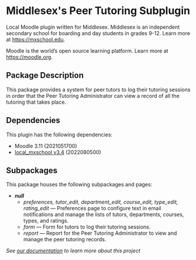 # Middlesex's Peer Tutoring Subplugin
Local Moodle plugin written for Middlesex. Middlesex is an independent secondary school for boarding and day students in grades 9-12. Learn more at <https://mxschool.edu>.

Moodle is the world’s open source learning platform. Learn more at <https://moodle.org>.

## Package Description
This package provides a system for peer tutors to log their tutoring sessions in order that the Peer Tutoring Administrator can view a record of all the tutoring that takes place.

## Dependencies
This plugin has the following dependencies:
- Moodle 3.11 (2021051700)
- [local_mxschool v3.4](/local/mxschool/README.md) (2022080500)

## Subpackages
This package houses the following subpackages and pages:
- **_null_**
    - _preferences, tutor_edit, department_edit, course_edit, type_edit, rating_edit_ — Preferences page to configure text in email notifications and manage the lists of tutors, departments, courses, types, and ratings.
    - _form_ — Form for tutors to log their tutoring sessions.
    - _report_ — Report for the Peer Tutoring Administrator to view and manage the peer tutoring records.

_See [our documentation](/docs/README.md) to learn more about this project_
